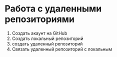 # Работа с удаленными репозиториями

1. Создать акаунт на GitHub
2. Создать локальный репозиторий
3. создать удаленный репозиторий
4. Связать удаленный репозиторий с локальным